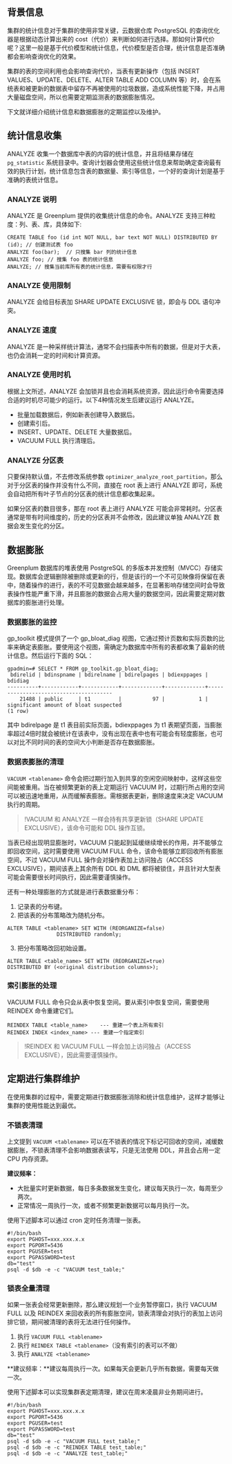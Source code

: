 ## 背景信息
集群的统计信息对于集群的使用非常关键，云数据仓库 PostgreSQL 的查询优化器是根据动态计算出来的 cost（代价）来判断如何进行选择。那如何计算代价呢？这里一般是基于代价模型和统计信息，代价模型是否合理，统计信息是否准确都会影响查询优化的效果。

集群的表的空间利用也会影响查询代价，当表有更新操作（包括 INSERT VALUES、UPDATE、DELETE、ALTER TABLE ADD COLUMN 等）时，会在系统表和被更新的数据表中留存不再被使用的垃圾数据，造成系统性能下降，并占用大量磁盘空间，所以也需要定期监测表的数据膨胀情况。

下文就详细介绍统计信息和数据膨胀的定期监控以及维护。

## 统计信息收集
ANALYZE 收集一个数据库中表的内容的统计信息，并且将结果存储在 `pg_statistic` 系统目录中。查询计划器会使用这些统计信息来帮助确定查询最有效的执行计划，统计信息包含表的数据量、索引等信息，一个好的查询计划是基于准确的表统计信息。

### ANALYZE 说明
ANALYZE 是 Greenplum 提供的收集统计信息的命令。ANALYZE 支持三种粒度：列、表、库，具体如下:
```
CREATE TABLE foo (id int NOT NULL, bar text NOT NULL) DISTRIBUTED BY (id); // 创建测试表 foo
ANALYZE foo(bar);  // 只搜集 bar 列的统计信息
ANALYZE foo; // 搜集 foo 表的统计信息
ANALYZE; // 搜集当前库所有表的统计信息，需要有权限才行
```

### ANALYZE 使用限制
ANALYZE 会给目标表加 SHARE UPDATE EXCLUSIVE 锁，即会与 DDL 语句冲突。

### ANALYZE 速度
ANALYZE 是一种采样统计算法，通常不会扫描表中所有的数据，但是对于大表，也仍会消耗一定的时间和计算资源。

### ANALYZE 使用时机
根据上文所述，ANALYZE 会加锁并且也会消耗系统资源，因此运行命令需要选择合适的时机尽可能少的运行。以下4种情况发生后建议运行 ANALYZE。
- 批量加载数据后，例如新表创建导入数据后。
- 创建索引后。
- INSERT、UPDATE、DELETE 大量数据后。
- VACUUM FULL 执行清理后。

### ANALYZE 分区表
只要保持默认值，不去修改系统参数 `optimizer_analyze_root_partition`，那么对于分区表的操作并没有什么不同，直接在 root 表上进行 ANALYZE 即可，系统会自动把所有叶子节点的分区表的统计信息都收集起来。

如果分区表的数目很多，那在 root 表上进行 ANALYZE 可能会非常耗时。分区表通常是带有时间维度的，历史的分区表并不会修改，因此建议单独 ANALYZE 数据会发生变化的分区。

## 数据膨胀
Greenplum 数据库的堆表使用 PostgreSQL 的多版本并发控制（MVCC）存储实现。数据库会逻辑删除被删除或更新的行，但是该行的一个不可见映像将保留在表中，随着操作的进行，表的不可见数据会越来越多，在显著影响存储空间时会导致表操作性能严重下滑，并且膨胀的数据会占用大量的数据空间，因此需要定期对数据库的膨胀进行处理。

### 数据膨胀的监控
gp_toolkit 模式提供了一个 gp_bloat_diag 视图，它通过预计页数和实际页数的比率来确定表膨胀。要使用这个视图，需确定为数据库中所有的表都收集了最新的统计信息。然后运行下面的 SQL：
```
gpadmin=# SELECT * FROM gp_toolkit.gp_bloat_diag;
 bdirelid | bdinspname | bdirelname | bdirelpages | bdiexppages |                bdidiag                
----------+------------+------------+-------------+-------------+---------------------------------------
    21488 | public     | t1         |          97 |           1 | significant amount of bloat suspected
(1 row)
```
其中 bdirelpage 是 t1 表目前实际页面，bdiexppages 为 t1 表期望页面，当膨胀率超过4倍时就会被统计在该表中，没有出现在表中也有可能会有轻度膨胀，也可以对比不同时间的表的空间大小判断是否存在数据膨胀。

### 数据表膨胀的清理
`VACUUM <tablename>` 命令会把过期行加入到共享的空闲空间映射中，这样这些空间能被重用。当在被频繁更新的表上定期运行 VACUUM 时，过期行所占用的空间可以被迅速地重用，从而缓解表膨胀。需根据表更新，删除速度来决定 VACUUM 执行的周期。
>!VACUUM 和 ANALYZE 一样会持有共享更新锁（SHARE UPDATE EXCLUSIVE），该命令可能和 DDL 操作互锁。

当表已经出现明显膨胀时，VACUUM 只能起到延缓继续增长的作用，并不能够立即回收空间，这时需要使用 VACUUM FULL 命令，该命令能够立即回收所有膨胀空间，不过 VACUUM FULL 操作会对操作表加上访问独占（ACCESS EXCLUSIVE），期间该表上其余所有 DDL 和 DML 都将被锁住，并且针对大型表可能会需要很长时间执行，因此需要谨慎操作。

还有一种处理膨胀的方式就是进行表数据重分布：
1. 记录表的分布键。
2. 把该表的分布策略改为随机分布。
```
ALTER TABLE <tablename> SET WITH (REORGANIZE=false) 
                DISTRIBUTED randomly;
```
3. 把分布策略改回初始设置。
```
ALTER TABLE <table_name> SET WITH (REORGANIZE=true) 
DISTRIBUTED BY (<original distribution columns>);
```

### 索引膨胀的处理
VACUUM FULL 命令只会从表中恢复空间。要从索引中恢复空间，需要使用 REINDEX 命令重建它们。
```
REINDEX TABLE <table_name>    --- 重建一个表上所有索引  
REINDEX INDEX <index_name> --- 重建一个指定索引
```
>!REINDEX 和 VACUUM FULL 一样会加上访问独占（ACCESS EXCLUSIVE），因此需要谨慎操作。

## 定期进行集群维护
在使用集群的过程中，需要定期进行数据膨胀消除和统计信息维护，这样才能够让集群的使用性能达到最优。

### 不锁表清理
上文提到 `VACUUM <tablename>` 可以在不锁表的情况下标记可回收的空间，减缓数据膨胀，不锁表清理不会影响数据表读写，只是无法使用 DDL，并且会占用一定 CPU 内存资源。

**建议频率：**
- 大批量实时更新数据，每日多条数据发生变化，建议每天执行一次，每周至少两次。
- 正常情况一周执行一次，或者不频繁更新数据可以每月执行一次。

使用下述脚本可以通过 cron 定时任务清理一张表。
```
#!/bin/bash
export PGHOST=xxx.xxx.x.x
export PGPORT=5436
export PGUSER=test
export PGPASSWORD=test
db="test"
psql -d $db -e -c "VACUUM test_table;"
```

### 锁表全量清理
如果一张表会经常更新删除，那么建议规划一个业务暂停窗口，执行 VACUUM FULL 以及 REINDEX 来回收表的所有膨胀空间，锁表清理会对执行的表加上访问排它锁，期间被清理的表将无法进行任何操作。

1. 执行 `VACUUM FULL <tablename>` 
2. 执行 `REINDEX TABLE <tablename>`（没有索引的表可以不做）  
3. 执行 `ANALYZE <tablename> `

**建议频率：**建议每周执行一次。如果每天会更新几乎所有数据，需要每天做一次。

使用下述脚本可以实现集群表定期清理，建议在周末凌晨非业务期间进行。
```
#!/bin/bash
export PGHOST=xxx.xxx.x.x
export PGPORT=5436
export PGUSER=test
export PGPASSWORD=test
db="test"
psql -d $db -e -c "VACUUM FULL test_table;"
psql -d $db -e -c "REINDEX TABLE test_table;"
psql -d $db -e -c "ANALYZE test_table;"
```
